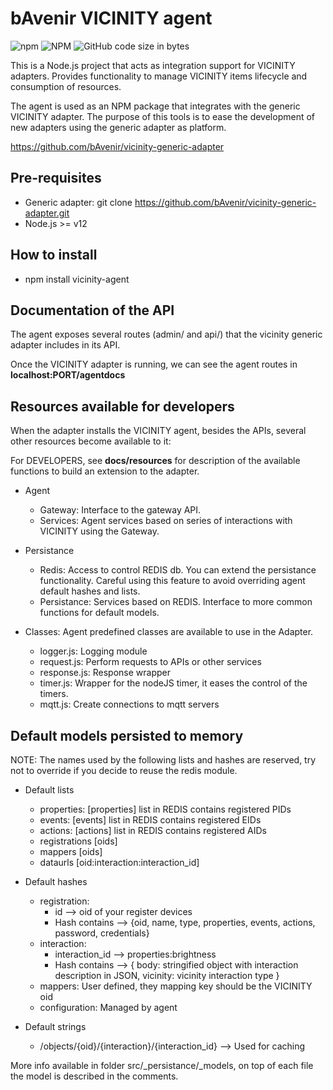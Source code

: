 # bAvenir VICINITY agent

![npm](https://img.shields.io/npm/v/bavenir-agent?style=plastic)
![NPM](https://img.shields.io/npm/l/bavenir-agent?style=plastic)
![GitHub code size in bytes](https://img.shields.io/github/languages/code-size/bAvenir/vicinity-agent?style=plastic)

This is a Node.js project that acts as integration support for VICINITY adapters. Provides functionality to manage VICINITY items lifecycle and consumption of resources.

The agent is used as an NPM package that integrates with the generic VICINITY adapter. The purpose of this tools is to ease the development of new adapters using the generic adapter as platform.

https://github.com/bAvenir/vicinity-generic-adapter

## Pre-requisites

* Generic adapter: git clone https://github.com/bAvenir/vicinity-generic-adapter.git
* Node.js >= v12

## How to install

* npm install vicinity-agent

## Documentation of the API

The agent exposes several routes (admin/ and api/) that the vicinity generic adapter includes in its API. 

Once the VICINITY adapter is running, we can see the agent routes in **localhost:PORT/agentdocs**

## Resources available for developers

When the adapter installs the VICINITY agent, besides the APIs, several other resources become available to it:

For DEVELOPERS, see **docs/resources** for description of the available functions to build an extension to the adapter.

* Agent
    * Gateway: Interface to the gateway API.
    * Services: Agent services based on series of interactions with VICINITY using the Gateway.

* Persistance
    * Redis: Access to control REDIS db. You can extend the persistance functionality. Careful using this feature to avoid overriding agent default hashes and lists.
    * Persistance: Services based on REDIS. Interface to more common functions for default models.

* Classes: Agent predefined classes are available to use in the Adapter.
    * logger.js: Logging module
    * request.js: Perform requests to APIs or other services
    * response.js: Response wrapper
    * timer.js: Wrapper for the nodeJS timer, it eases the control of the timers.
    * mqtt.js: Create connections to mqtt servers

## Default models persisted to memory

NOTE: The names used by the following lists and hashes are reserved, try not to override if you decide to reuse the redis module.

* Default lists
    * properties: [properties] list in REDIS contains registered PIDs
    * events: [events] list in REDIS contains registered EIDs
    * actions: [actions] list in REDIS contains registered AIDs
    * registrations [oids]
    * mappers [oids]
    * dataurls [oid:interaction:interaction_id]

* Default hashes
    * registration: 
        * id --> oid of your register devices
        * Hash contains --> {oid, name, type, properties, events, actions, password, credentials}
    * interaction:
        * interaction_id --> properties:brightness 
        * Hash contains --> { body: stringified object with interaction description in JSON, vicinity: vicinity interaction type }
    * mappers: User defined, they mapping key should be the VICINITY oid
    * configuration: Managed by agent

* Default strings 
    * /objects/{oid}/{interaction}/{interaction_id} --> Used for caching

More info available in folder src/_persistance/_models, on top of each file the model is described in the comments.